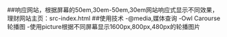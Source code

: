 ##响应网站，根据屏幕的50em,30em-50em,30em网站响应式显示不同效果，理财网站主页：src-index.html
##使用技术
-@media,媒体查询
-Owl Carourse轮播图
-使用picture根据不同屏幕显示1600px,800px,480px的轮播图片
